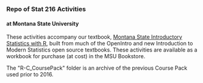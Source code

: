 
### Repo of Stat 216 Activities ###
#### at Montana State University 

These activities accompany our textbook, [Montana State Introductory Statistics with R](https://mtstateintrostats.github.io/IntroStatTextbook/),
built from much of the OpenIntro and new Introduction to Modern Statistics open source textbooks.
These activities are available as a workbook for purchase (at cost) in the MSU Bookstore.

The "R-C_CoursePack" folder is an archive of the previous Course Pack used prior to 2016.
